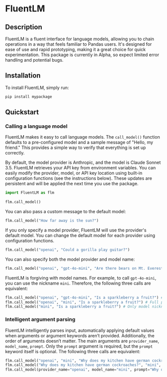 # FluentLM

## Description
FluentLM is a fluent interface for language models, allowing you to chain operations in a way that feels familiar to Pandas users. It's designed for ease of use and rapid prototyping, making it a great choice for quick experimentation. This package is currently in Alpha, so expect limited error handling and potential bugs.

## Installation
To install FluentLM, simply run:

```bash
pip install mypackage
```

## Quickstart

### Calling a language model
FluentLM makes it easy to call language models. The `call_model()` function defaults to a pre-configured model and a sample message of "Hello, my friend." This provides a simple way to verify that everything is set up correctly.

By default, the model provider is Anthropic, and the model is Claude Sonnet 3.5. FluentLM retrieves your API key from environment variables. You can easily modify the provider, model, or API key location using built-in configuration functions (see the instructions below). These updates are persistent and will be applied the next time you use the package.

```python
import FluentLM as flm
 
flm.call_model()
```

You can also pass a custom message to the default model:
```python
flm.call_model("How far away is the sun?")
```

If you only specify a model provider, FluentLM will use the provider's default model. You can change the default model for each provider using configuration functions.
```python
flm.call_model("openai", "Could a gorilla play guitar?")  
```

You can also specify both the model provider and model name:
```python
flm.call_model("openai", "gpt-4o-mini", "Are there bears on Mt. Everest?")
```

FluentLM is forgiving with model names. For example, to call `gpt-4o-mini`, you can use the nickname `mini`. Therefore, the following three calls are equivalent:

```python
flm.call_model("openai", "gpt-4o-mini", "Is a sparkleberry a fruit?") # Full provider and model name
flm.call_model("openai", "mini", "Is a sparkleberry a fruit?") # Full provider name with model nickname
flm.call_model("mini", "Is a sparkleberry a fruit?") # Only model nickname
```

### Intelligent argument parsing
FluentLM intelligently parses input, automatically applying default values when arguments or argument keywords aren’t provided. Additionally, the order of arguments doesn’t matter. The main arguments are `provider_name`, `model_name`, `prompt`. Only the `prompt` argument is required, but the `prompt` keyword itself is optional. The following three calls are equivalent:

```python
flm.call_model("openai", "mini", "Why does my kitchen have german cockroaches?")
flm.call_model("Why does my kitchen have german cockroaches?", "mini", "openai")
flm.call_model(provider_name="openai", model_name="mini", prompt="Why does my kitchen have german cockroaches?")
```

